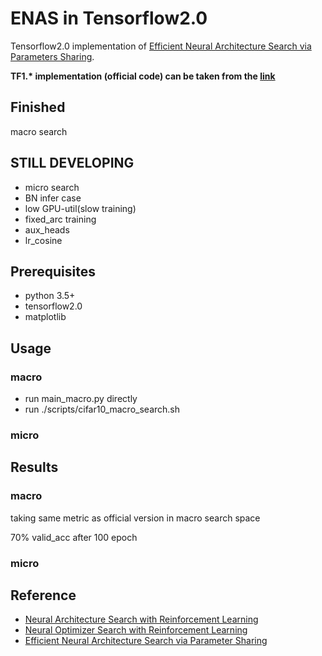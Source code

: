 # ENAS in Tensorflow2.0

Tensorflow2.0 implementation of [Efficient Neural Architecture Search via Parameters Sharing](https://arxiv.org/abs/1802.03268).

**TF1\.\*  implementation (official code) can be  taken from the  [link](https://github.com/melodyguan/enas)**

## Finished

macro search 

## STILL DEVELOPING

- micro search
- BN infer case
- low GPU-util(slow training)
- fixed_arc training
- aux_heads
- lr_cosine

## Prerequisites

- python 3.5+
- tensorflow2.0
- matplotlib

## Usage

### macro

- run main_macro.py directly
- run ./scripts/cifar10_macro_search.sh

### micro



## Results

### macro

taking same metric as official version in macro search space

70% valid_acc after 100 epoch 

### micro



## Reference

- [Neural Architecture Search with Reinforcement Learning](https://arxiv.org/abs/1611.01578)
- [Neural Optimizer Search with Reinforcement Learning](https://arxiv.org/abs/1709.07417)
- [Efficient Neural Architecture Search via Parameter Sharing](https://arxiv.org/abs/1802.03268)